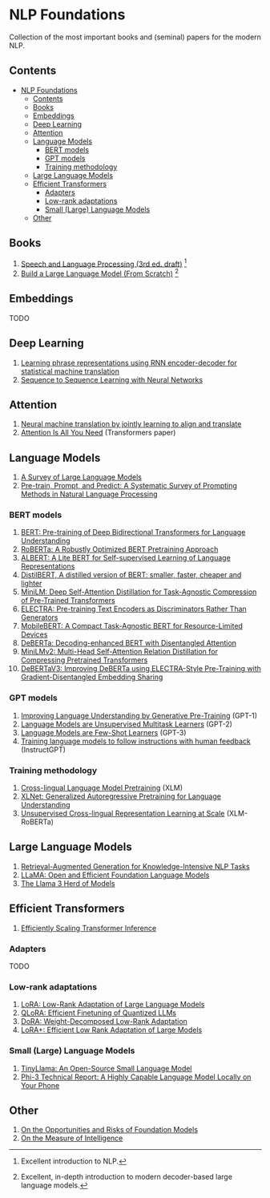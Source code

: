 # NLP Foundations

Collection of the most important books and (seminal) papers for the modern NLP.

## Contents

- [NLP Foundations](#nlp-foundations)
  - [Contents](#contents)
  - [Books](#books)
  - [Embeddings](#embeddings)
  - [Deep Learning](#deep-learning)
  - [Attention](#attention)
  - [Language Models](#language-models)
    - [BERT models](#bert-models)
    - [GPT models](#gpt-models)
    - [Training methodology](#training-methodology)
  - [Large Language Models](#large-language-models)
  - [Efficient Transformers](#efficient-transformers)
    - [Adapters](#adapters)
    - [Low-rank adaptations](#low-rank-adaptations)
    - [Small (Large) Language Models](#small-large-language-models)
  - [Other](#other)

## Books

1. [Speech and Language Processing (3rd ed. draft)](https://web.stanford.edu/~jurafsky/slp3/) [^1]
2. [Build a Large Language Model (From Scratch)](https://github.com/rasbt/LLMs-from-scratch) [^2]

[^1]: Excellent introduction to NLP.
[^2]: Excellent, in-depth introduction to modern decoder-based large language models.

## Embeddings

TODO

## Deep Learning

1. [Learning phrase representations using RNN encoder-decoder for statistical machine translation](https://arxiv.org/abs/1406.1078)
2. [Sequence to Sequence Learning with Neural Networks](https://arxiv.org/abs/1409.3215)

## Attention

1. [Neural machine translation by jointly learning to align and translate](https://arxiv.org/abs/1409.0473)
2. [Attention Is All You Need](https://arxiv.org/abs/1706.03762) (Transformers paper)

## Language Models

1. [A Survey of Large Language Models](https://arxiv.org/abs/2303.18223)
2. [Pre-train, Prompt, and Predict: A Systematic Survey of Prompting Methods in Natural Language Processing](https://arxiv.org/abs/2107.13586)

### BERT models

1. [BERT: Pre-training of Deep Bidirectional Transformers for Language Understanding](https://arxiv.org/abs/1810.04805)
2. [RoBERTa: A Robustly Optimized BERT Pretraining Approach](https://arxiv.org/abs/1907.11692)
3. [ALBERT: A Lite BERT for Self-supervised Learning of Language Representations](https://arxiv.org/abs/1909.11942)
4. [DistilBERT, A distilled version of BERT: smaller, faster, cheaper and lighter](https://arxiv.org/abs/1910.01108)
5. [MiniLM: Deep Self-Attention Distillation for Task-Agnostic Compression of Pre-Trained Transformers](https://arxiv.org/abs/2002.10957)
6. [ELECTRA: Pre-training Text Encoders as Discriminators Rather Than Generators](https://arxiv.org/abs/2003.10555)
7. [MobileBERT: A Compact Task-Agnostic BERT for Resource-Limited Devices](https://arxiv.org/abs/2004.02984)
8. [DeBERTa: Decoding-enhanced BERT with Disentangled Attention](https://arxiv.org/abs/2006.03654)
9. [MiniLMv2: Multi-Head Self-Attention Relation Distillation for Compressing Pretrained Transformers](https://arxiv.org/abs/2012.15828)
10. [DeBERTaV3: Improving DeBERTa using ELECTRA-Style Pre-Training with Gradient-Disentangled Embedding Sharing](https://arxiv.org/abs/2111.09543)

### GPT models

1. [Improving Language Understanding by Generative Pre-Training](https://cdn.openai.com/research-covers/language-unsupervised/language_understanding_paper.pdf) (GPT-1)
2. [Language Models are Unsupervised Multitask Learners](https://cdn.openai.com/better-language-models/language_models_are_unsupervised_multitask_learners.pdf) (GPT-2)
3. [Language Models are Few-Shot Learners](https://arxiv.org/abs/2005.14165) (GPT-3)
4. [Training language models to follow instructions with human feedback](https://arxiv.org/abs/2203.02155) (InstructGPT)

### Training methodology

1. [Cross-lingual Language Model Pretraining](https://arxiv.org/abs/1901.07291) (XLM)
2. [XLNet: Generalized Autoregressive Pretraining for Language Understanding](https://arxiv.org/abs/1906.08237)
3. [Unsupervised Cross-lingual Representation Learning at Scale](https://arxiv.org/abs/1911.02116) (XLM-RoBERTa)

## Large Language Models

1. [Retrieval-Augmented Generation for Knowledge-Intensive NLP Tasks](https://arxiv.org/abs/2005.11401)
2. [LLaMA: Open and Efficient Foundation Language Models](https://arxiv.org/abs/2302.13971)
3. [The Llama 3 Herd of Models](https://arxiv.org/abs/2407.21783)

## Efficient Transformers

1. [Efficiently Scaling Transformer Inference](https://arxiv.org/abs/2211.05102)

### Adapters

TODO

### Low-rank adaptations

1. [LoRA: Low-Rank Adaptation of Large Language Models](https://arxiv.org/abs/2106.09685)
2. [QLoRA: Efficient Finetuning of Quantized LLMs](https://arxiv.org/abs/2305.14314)
3. [DoRA: Weight-Decomposed Low-Rank Adaptation](https://arxiv.org/abs/2402.09353)
4. [LoRA+: Efficient Low Rank Adaptation of Large Models](https://arxiv.org/abs/2402.12354)

### Small (Large) Language Models

1. [TinyLlama: An Open-Source Small Language Model](https://arxiv.org/abs/2401.02385)
2. [Phi-3 Technical Report: A Highly Capable Language Model Locally on Your Phone](https://arxiv.org/abs/2404.14219)

## Other

1. [On the Opportunities and Risks of Foundation Models](https://arxiv.org/abs/2108.07258)
2. [On the Measure of Intelligence](https://arxiv.org/abs/1911.01547)
